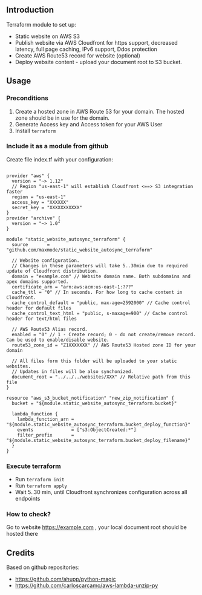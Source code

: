
## Introduction
Terraform module to set up:
 - Static website on AWS S3
 - Publish website via AWS Cloudfront for https support, decreased latency, full page caching, IPv6 support, Ddos protection
 - Create AWS Route53 record for website (optional)
 - Deploy website content - upload your document root to S3 bucket. 

## Usage

### Preconditions
1. Create a hosted zone in AWS Route 53 for your domain. The hosted zone should be in use for the domain.
1. Generate Access key and Access token for your AWS User
1. Install `terraform`

### Include it as a module from github

Create file index.tf with your configuration:
```

provider "aws" {
  version = "~> 1.12"
  // Region "us-east-1" will establish Cloudfront <==> S3 integration faster
  region = "us-east-1"
  access_key = "XXXXXX"
  secret_key = "XXXXXXXXXXX"
}
provider "archive" {
  version = "~> 1.0"
}

module "static_website_autosync_terraform" {
  source       = "github.com/maxmode/static_website_autosync_terraform"

  // Website configuration.
  // Changes in these parameters will take 5..30min due to required update of Cloudfront distribution.
  domain = "example.com" // Website domain name. Both subdomains and apex domains supported.
  certificate_arn = "arn:aws:acm:us-east-1:???"
  cache_ttl = "0" // In seconds. For how long to cache content in Cloudfront.
  cache_control_default = "public, max-age=2592000" // Cache control header for default files
  cache_control_text_html = "public, s-maxage=900" // Cache control header for text/html files

  // AWS Route53 Alias record.
  enabled = "0" // 1 - Create record; 0 - do not create/remove record. Can be used to enable/disable website.
  route53_zone_id = "Z1XXXXXXX" // AWS Route53 Hosted zone ID for your domain

  // All files form this folder will be uploaded to your static websites.
  // Updates in files will be also synchonized.
  document_root = "../../../websites/XXX" // Relative path from this file
}

resource "aws_s3_bucket_notification" "new_zip_notification" {
  bucket = "${module.static_website_autosync_terraform.bucket}"

  lambda_function {
    lambda_function_arn = "${module.static_website_autosync_terraform.bucket_deploy_function}"
    events              = ["s3:ObjectCreated:*"]
    filter_prefix       = "${module.static_website_autosync_terraform.bucket_deploy_filename}"
  }
}

```

### Execute terraform
 
 - Run `terraform init`
 - Run `terraform apply`
 - Wait 5..30 min, until Cloudfront synchronizes configuration across all endpoints

### How to check?

Go to website https://example.com , your local document root should be hosted there

## Credits

Based on github repositories: 
 - https://github.com/ahupp/python-magic
 - https://github.com/carloscarcamo/aws-lambda-unzip-py
